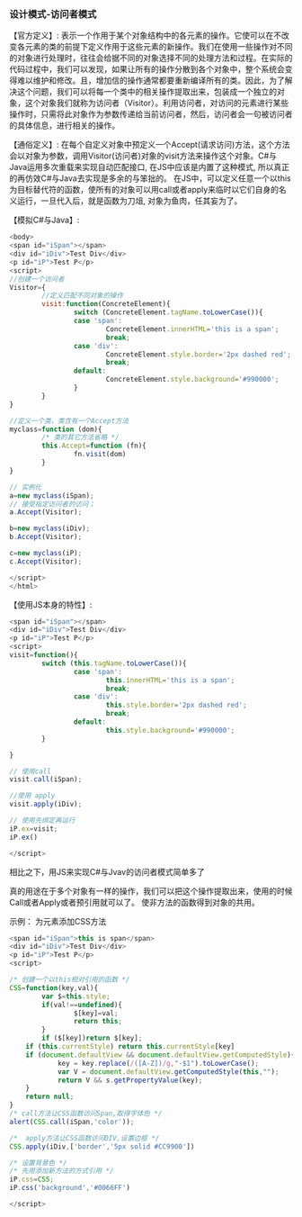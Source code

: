 ### 设计模式-访问者模式

【官方定义】:
表示一个作用于某个对象结构中的各元素的操作。它使可以在不改变各元素的类的前提下定义作用于这些元素的新操作。我们在使用一些操作对不同的对象进行处理时，往往会给据不同的对象选择不同的处理方法和过程。在实际的代码过程中，我们可以发现，如果让所有的操作分散到各个对象中，整个系统会变得难以维护和修改。且，增加信的操作通常都要重新编译所有的类。因此，为了解决这个问题，我们可以将每一个类中的相关操作提取出来，包装成一个独立的对象，这个对象我们就称为访问者（Visitor）。利用访问者，对访问的元素进行某些操作时，只需将此对象作为参数传递给当前访问者，然后，访问者会一句被访问者的具体信息，进行相关的操作。

【通俗定义】:
在每个自定义对象中预定义一个Accept(请求访问)方法，这个方法会以对象为参数，调用Visitor(访问者)对象的visit方法来操作这个对象。C#与Java运用多次重载来实现自动匹配接口, 在JS中应该是内置了这种模式, 所以真正的再仿效C#与Java去实现是多余的与笨拙的。
在JS中，可以定义任意一个以this为目标替代符的函数，使所有的对象可以用call或者apply来临时以它们自身的名义运行，一旦代入后，就是函数为刀俎, 对象为鱼肉，任其妄为了。

【模拟C#与Java】:

```javascript
<body>
<span id="iSpan"></span>
<div id="iDiv">Test Div</div>
<p id="iP">Test P</p>
<script>
//创建一个访问者
Visitor={
        //定义匹配不同对象的操作
        visit:function(ConcreteElement){
                switch (ConcreteElement.tagName.toLowerCase()){
                case 'span':
                        ConcreteElement.innerHTML='this is a span';
                        break;
                case 'div':
                        ConcreteElement.style.border='2px dashed red';
                        break;
                default:
                        ConcreteElement.style.background='#990000';
                }
        }
}

//定义一个类，类含有一个Accept方法
myclass=function (dom){
        /* 类的其它方法省略 */
        this.Accept=function (fn){
                fn.visit(dom)
        }
}

// 实例化
a=new myclass(iSpan);
// 接受指定访问者的访问；
a.Accept(Visitor);

b=new myclass(iDiv);
b.Accept(Visitor);

c=new myclass(iP);
c.Accept(Visitor);

</script>
</html>
```

【使用JS本身的特性】:

```javascript
<span id="iSpan"></span>
<div id="iDiv">Test Div</div>
<p id="iP">Test P</p>
<script>
visit=function(){
        switch (this.tagName.toLowerCase()){
                case 'span':
                        this.innerHTML='this is a span';
                        break;
                case 'div':
                        this.style.border='2px dashed red';
                        break;
                default:
                        this.style.background='#990000';
        }

}

// 使用call
visit.call(iSpan);

//使用 apply
visit.apply(iDiv);

// 使用先绑定再运行
iP.ex=visit;
iP.ex()

</script>
```

相比之下，用JS来实现C#与Jvav的访问者模式简单多了

真的用途在于多个对象有一样的操作，我们可以把这个操作提取出来，使用的时候Call或者Apply或者预引用就可以了。
使非方法的函数得到对象的共用。

示例：
为元素添加CSS方法

```javascript
<span id="iSpan">this is span</span>
<div id="iDiv">Test Div</div>
<p id="iP">Test P</p>
<script>

/* 创建一个以this相对引用的函数 */
CSS=function(key,val){
        var $=this.style;
        if(val!==undefined){
                $[key]=val;
                return this;
        }
        if ($[key])return $[key];  
    if (this.currentStyle) return this.currentStyle[key]
    if (document.defaultView && document.defaultView.getComputedStyle){ 
            key = key.replace(/([A-Z])/g,"-$1").toLowerCase();
            var V = document.defaultView.getComputedStyle(this,""); 
            return V && s.getPropertyValue(key); 
    }
    return null; 
}
/* call方法让CSS函数访问Span,取得字体色 */
alert(CSS.call(iSpan,'color'));

/*  apply方法让CSS函数访问DIV,设置边框 */
CSS.apply(iDiv,['border','5px solid #CC9900'])

/* 设置背景色 */
/* 先用添加新方法的方式引用 */
iP.css=CSS;
iP.css('background','#0066FF')

</script>
```

